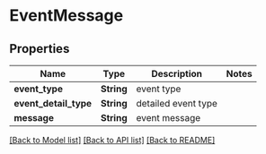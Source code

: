 # EventMessage

## Properties

Name | Type | Description | Notes
------------ | ------------- | ------------- | -------------
**event_type** | **String** | event type | 
**event_detail_type** | **String** | detailed event type | 
**message** | **String** | event message | 

[[Back to Model list]](../README.md#documentation-for-models) [[Back to API list]](../README.md#documentation-for-api-endpoints) [[Back to README]](../README.md)


